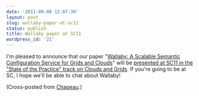 ```yaml
---
date: '2011-09-08 12:07:30'
layout: post
slug: wallaby-paper-at-sc11
status: publish
title: Wallaby paper at SC11
wordpress_id: '21'
---
```


I'm pleased to announce that our paper "[Wallaby: A Scalable Semantic Configuration Service for Grids and Clouds](http://web.willbenton.com/research/sc11)" will be [presented at SC11 in the "State of the Practice" track on Clouds and Grids](http://sc11.supercomputing.org/schedule/event_detail.php?evid=sprac111).  If you're going to be at SC, I hope we'll be able to chat about Wallaby!

(Cross-posted from [Chapeau](http://chapeau.freevariable.com/).)
